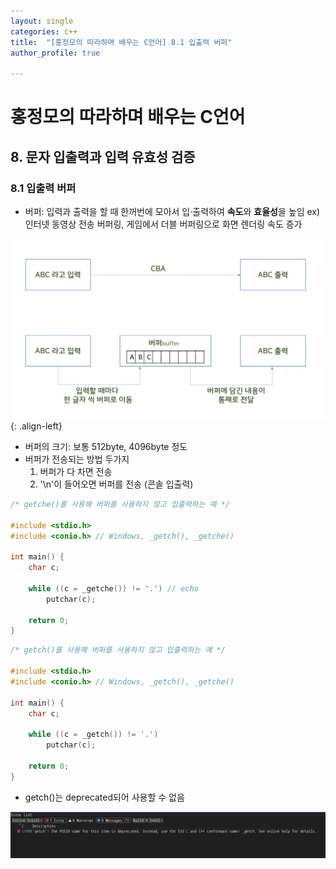 ```yaml
---
layout: single
categories: c++
title:  "[홍정모의 따라하며 배우는 C언어] 8.1 입출력 버퍼"
author_profile: true

---
```


# 홍정모의 따라하며 배우는 C언어
## 8. 문자 입출력과 입력 유효성 검증
### 8.1 입출력 버퍼
- 버퍼: 입력과 출력을 할 때 한꺼번에 모아서 입·출력하여 **속도**와 **효율성**을 높임 ex) 인터넷 동영상 전송 버퍼링, 게임에서 더블 버퍼링으로 화면 렌더링 속도 증가

![image](/assets/images/tbc/8.1.1.png)
{: .align-left}
- 버퍼의 크기: 보통 512byte, 4096byte 정도
- 버퍼가 전송되는 방법 두가지
    1. 버퍼가 다 차면 전송
    2. '\n'이 들어오면 버퍼를 전송 (콘솔 입출력)

```c
/* getche()를 사용해 버퍼를 사용하지 않고 입출력하는 예 */

#include <stdio.h>
#include <conio.h> // Windows, _getch(), _getche()

int main() {
	char c;

	while ((c = _getche()) != '.') // echo
		putchar(c);

	return 0;
}
```

```c
/* getch()를 사용해 버퍼를 사용하지 않고 입출력하는 예 */

#include <stdio.h>
#include <conio.h> // Windows, _getch(), _getche()

int main() {
	char c;

	while ((c = _getch()) != '.')
		putchar(c);

	return 0;
}
```
- getch()는 deprecated되어 사용할 수 없음

![image](/assets/images/tbc/8.1.2.jpg)



